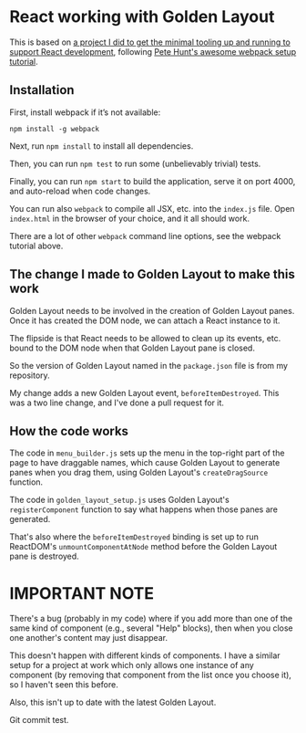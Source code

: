 # React working with Golden Layout

This is based on [a project I did to get the minimal tooling up and running to support React development](https://github.com/csterritt/react-redux-webpack-simple-setup), following [Pete Hunt's awesome webpack setup tutorial](https://github.com/petehunt/webpack-howto).

## Installation

First, install webpack if it’s not available:

`npm install -g webpack`

Next, run `npm install` to install all dependencies.

Then, you can run `npm test` to run some (unbelievably trivial) tests.

Finally, you can run `npm start` to build the application, serve it on port 4000, and auto-reload when code changes.

You can run also `webpack` to compile all JSX, etc. into the `index.js` file.  Open `index.html` in the browser of your choice, and it all should work.
 
There are a lot of other `webpack` command line options, see the webpack tutorial above.

## The change I made to Golden Layout to make this work

Golden Layout needs to be involved in the creation of Golden Layout panes.  Once it has created the DOM node, we can attach a React instance to it.

The flipside is that React needs to be allowed to clean up its events, etc. bound to the DOM node when that Golden Layout pane is closed.

So the version of Golden Layout named in the `package.json` file is from my repository.

My change adds a new Golden Layout event, `beforeItemDestroyed`.  This was a two line change, and I've done a pull request for it.

## How the code works

The code in `menu_builder.js` sets up the menu in the top-right part of the page to have draggable names, which cause Golden Layout to generate panes when you drag them, using Golden Layout's `createDragSource` function.

The code in `golden_layout_setup.js` uses Golden Layout's `registerComponent` function to say what happens when those panes are generated.

That's also where the `beforeItemDestroyed` binding is set up to run ReactDOM's `unmountComponentAtNode` method before the Golden Layout pane is destroyed.

# IMPORTANT NOTE

There's a bug (probably in my code) where if you add more than one of the same kind of component (e.g., several "Help" blocks), then when you close one another's content may just disappear.

This doesn't happen with different kinds of components.  I have a similar setup for a project at work which only allows one instance of any component (by removing that component from the list once you choose it), so I haven't seen this before.

Also, this isn't up to date with the latest Golden Layout.

Git commit test.
